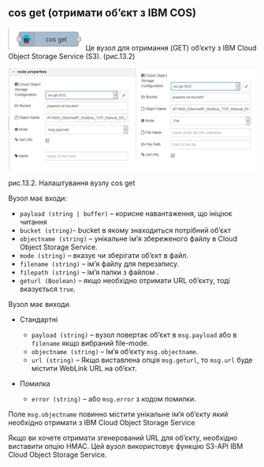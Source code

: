 ## cos get (отримати об’єкт з IBM COS)

![img](media/cos_get.png) Це вузол для отримання (GET) об’єкту з IBM Cloud Object Storage Service (S3). (рис.13.2) 

![img](media/13_2.png)

рис.13.2. Налаштування вузлу cos get

Вузол має входи:

- `payload (string | buffer)` – корисне навантаження, що ініціює читання 
- `bucket (string)`- bucket в якому знаходиться потрібний об’єкт 
- `objectname (string)` – унікальне ім’я збереженого файлу в Cloud Object     Storage Service.
- `mode (string)` – вказує чи зберігати об’єкт в файл.
- `filename (string)`  – ім’я файлу для перезапису.
- `filepath (string)`  – ім’я папки з файлом .
- `geturl (Boolean)`  – якщо необхідно отримати URL об’єкту, тоді     вказується `true`.

Вузол має виходи.

- Стандартні 

  - `payload (string)` – вузол повертає об’єкт в `msg.payload` або в `filename` якщо вибраний file-mode.
  - `objectname (string)` – Ім’я об’єкту `msg.objectname`.
  - `url (string)` – Якщо виставлена опція `msg.geturl`, то `msg.url` буде містити WebLink URL на об’єкт.

- Помилка 

  - `error (string)` – або `msg.error` з кодом помилки.

Поле `msg.objectname` повинно містити унікальне ім’я об’єкту який необхідно отримати з IBM Cloud Object Storage Service 

Якщо ви хочете отримати згенерований URL для об’єкту, необхідно виставити опцію HMAC.  Цей вузол використовує функцію S3-API IBM Cloud Object Storage Service. 

 